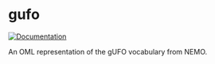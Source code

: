 # gufo

[![Documentation](https://img.shields.io/badge/Version-1.0.0-blue)](https://github.com/nemo-ufes/gufo) 

An OML representation of the gUFO vocabulary from NEMO.
